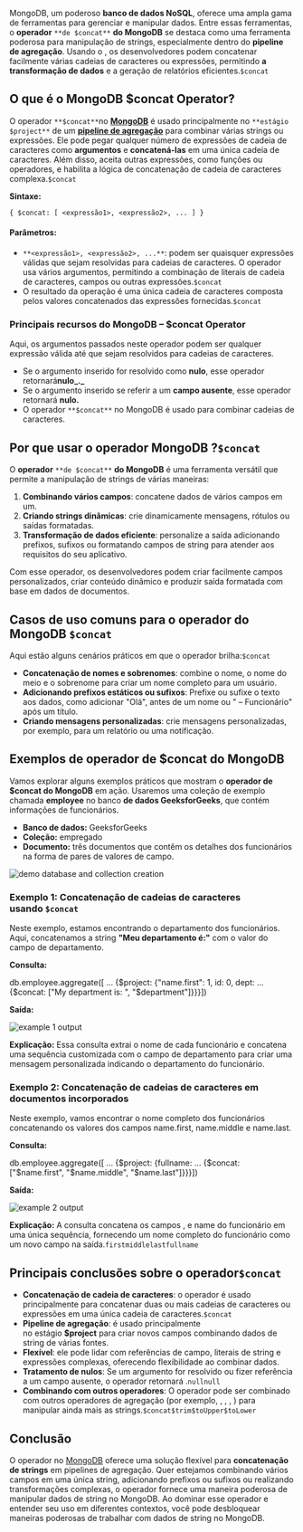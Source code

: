 MongoDB, um poderoso **banco de dados NoSQL**, oferece uma ampla gama de ferramentas para gerenciar e manipular dados. Entre essas ferramentas, o **operador** `**de $concat**` **do MongoDB** se destaca como uma ferramenta poderosa para manipulação de strings, especialmente dentro do **pipeline de agregação**. Usando o , os desenvolvedores podem concatenar facilmente várias cadeias de caracteres ou expressões, permitindo **a transformação de dados** e a geração de relatórios eficientes.`$concat`

## O que é o MongoDB $concat Operator?

O operador `**$concat**`no **[MongoDB](https://www.geeksforgeeks.org/mongodb-an-introduction/)** é usado principalmente no `**estágio $project**` de um **[pipeline de agregação](https://www.geeksforgeeks.org/aggregation-pipeline-stages-in-mongodb-set-1/)** para combinar várias strings ou expressões. Ele pode pegar qualquer número de expressões de cadeia de caracteres como **argumentos** e **concatená-las** em uma única cadeia de caracteres. Além disso, aceita outras expressões, como funções ou operadores, e habilita a lógica de concatenação de cadeia de caracteres complexa.`$concat`

**Sintaxe:**

```
{ $concat: [ <expressão1>, <expressão2>, ... ] }
```

#### **Parâmetros:**

- `**<expressão1>, <expressão2>, ...**`: podem ser quaisquer expressões válidas que sejam resolvidas para cadeias de caracteres. O operador usa vários argumentos, permitindo a combinação de literais de cadeia de caracteres, campos ou outras expressões.`$concat`
- O resultado da operação é uma única cadeia de caracteres composta pelos valores concatenados das expressões fornecidas.`$concat`

### Principais recursos do MongoDB – $concat Operator

Aqui, os argumentos passados neste operador podem ser qualquer expressão válida até que sejam resolvidos para cadeias de caracteres.

- Se o argumento inserido for resolvido como **nulo**, esse operador retornará**nulo_._**
- Se o argumento inserido se referir a um **campo ausente**, esse operador retornará **nulo.**
- O operador `**$concat**` no MongoDB é usado para combinar cadeias de caracteres.

## Por que usar o operador MongoDB ?`$concat`

O **operador** `**de $concat**` **do MongoDB** é uma ferramenta versátil que permite a manipulação de strings de várias maneiras:

1. **Combinando vários campos**: concatene dados de vários campos em um.
2. **Criando strings dinâmicas**: crie dinamicamente mensagens, rótulos ou saídas formatadas.
3. **Transformação de dados eficiente**: personalize a saída adicionando prefixos, sufixos ou formatando campos de string para atender aos requisitos do seu aplicativo.

Com esse operador, os desenvolvedores podem criar facilmente campos personalizados, criar conteúdo dinâmico e produzir saída formatada com base em dados de documentos.

## Casos de uso comuns para o operador do MongoDB `$concat`

Aqui estão alguns cenários práticos em que o operador brilha:`$concat`

- **Concatenação de nomes e sobrenomes**: combine o nome, o nome do meio e o sobrenome para criar um nome completo para um usuário.
- **Adicionando prefixos estáticos ou sufixos**: Prefixe ou sufixe o texto aos dados, como adicionar "Olá", antes de um nome ou " – Funcionário" após um título.
- **Criando mensagens personalizadas**: crie mensagens personalizadas, por exemplo, para um relatório ou uma notificação.

## **Exemplos de operador de $concat do MongoDB**

Vamos explorar alguns exemplos práticos que mostram o **operador de $concat do MongoDB** em ação. Usaremos uma coleção de exemplo chamada **employee** no banco **de dados GeeksforGeeks**, que contém informações de funcionários.

- **Banco de dados:** GeeksforGeeks
- **Coleção:** empregado
- **Documento:** três documentos que contêm os detalhes dos funcionários na forma de pares de valores de campo.

![demo database and collection creation](https://media.geeksforgeeks.org/wp-content/uploads/20200726152337/concatdatabase-660x626.jpg)

### **Exemplo 1:** Concatenação de cadeias de caracteres usando `$concat`

Neste exemplo, estamos encontrando o departamento dos funcionários. Aqui, concatenamos a string **"Meu departamento é:"** com o valor do campo de departamento.

**Consulta:**

db.employee.aggregate([ 
... {$project: {"name.first": 1, id: 0, dept: 
... {$concat: ["My department is: ", "$department"]}}}])

**Saída:**

![example 1 output](https://media.geeksforgeeks.org/wp-content/uploads/20200726152533/concatexample2-660x219.jpg)

**Explicação:** Essa consulta extrai o nome de cada funcionário e concatena uma sequência customizada com o campo de departamento para criar uma mensagem personalizada indicando o departamento do funcionário.

### **Exemplo 2:** Concatenação de cadeias de caracteres em documentos incorporados

Neste exemplo, vamos encontrar o nome completo dos funcionários concatenando os valores dos campos name.first, name.middle e name.last.

**Consulta:**

db.employee.aggregate([ 
... {$project: {fullname: 
... {$concat: ["$name.first", "$name.middle", "$name.last"]}}}])

**Saída:**

![example 2 output](https://media.geeksforgeeks.org/wp-content/uploads/20200726152423/concatexample1-660x227.jpg)

**Explicação:** A consulta concatena os campos , e name do funcionário em uma única sequência, fornecendo um nome completo do funcionário como um novo campo na saída.`firstmiddlelastfullname`

## Principais conclusões sobre o operador`$concat`

- **Concatenação de cadeia de caracteres**: o operador é usado principalmente para concatenar duas ou mais cadeias de caracteres ou expressões em uma única cadeia de caracteres.`$concat`
- **Pipeline de agregação**: é usado principalmente no estágio **$project** para criar novos campos combinando dados de string de várias fontes.
- **Flexível**: ele pode lidar com referências de campo, literais de string e expressões complexas, oferecendo flexibilidade ao combinar dados.
- **Tratamento de nulos**: Se um argumento for resolvido ou fizer referência a um campo ausente, o operador retornará .`nullnull`
- **Combinando com outros operadores**: O operador pode ser combinado com outros operadores de agregação (por exemplo, , , , ) para manipular ainda mais as strings.`$concat$trim$toUpper$toLower`

## Conclusão

O operador no [MongoDB](https://www.geeksforgeeks.org/mongodb-an-introduction/) oferece uma solução flexível para **concatenação de strings** em pipelines de agregação. Quer estejamos combinando vários campos em uma única string, adicionando prefixos ou sufixos ou realizando transformações complexas, o operador fornece uma maneira poderosa de manipular dados de string no MongoDB. Ao dominar esse operador e entender seu uso em diferentes contextos, você pode desbloquear maneiras poderosas de trabalhar com dados de string no MongoDB.